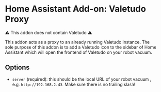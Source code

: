 # Home Assistant Add-on: Valetudo Proxy

⚠️ This addon does not contain Valetudo ⚠️

This addon acts as a proxy to an already running Valetudo instance.
The sole purpose of this addon is to add a Valetudo icon to the sidebar of Home Assistant which will open the frontend of Valetudo on your robot vacuum.

## Options

- `server` (required): this should be the local URL of your robot vacuum , e.g. `http://192.168.2.43`. Make sure there is no trailing slash!
